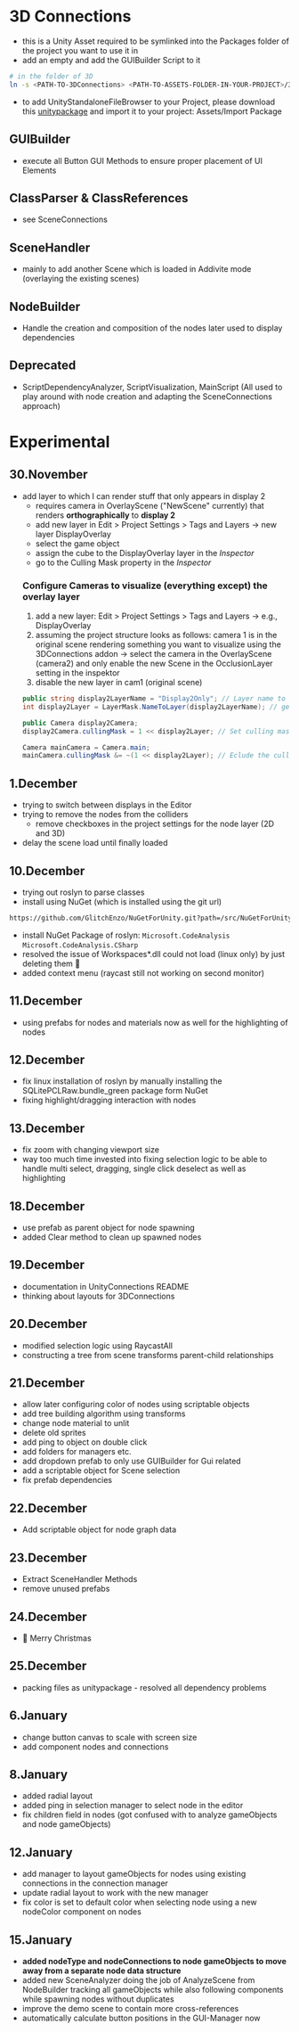 # 3D Connections
- this is a Unity Asset required to be symlinked into the Packages folder of the project you want to use it in
- add an empty and add the GUIBuilder Script to it
```bash
# in the folder of 3D
ln -s <PATH-TO-3DConnections> <PATH-TO-ASSETS-FOLDER-IN-YOUR-PROJECT>/3DConnections
```
- to add UnityStandaloneFileBrowser to your Project, please download this [unitypackage](https://github.com/gkngkc/UnityStandaloneFileBrowser) and import it to your project: Assets/Import Package

## GUIBuilder
- execute all Button GUI Methods to ensure proper placement of UI Elements

## ClassParser & ClassReferences
- see SceneConnections

## SceneHandler
- mainly to add another Scene which is loaded in Addivite mode (overlaying the existing scenes)

## NodeBuilder
- Handle the creation and composition of the nodes later used to display dependencies

## Deprecated
- ScriptDependencyAnalyzer, ScriptVisualization, MainScript (All used to play around with node creation and adapting the SceneConnections approach)
# Experimental

## 30.November
- add layer to which I can render stuff that only appears in display 2
  - requires camera in OverlayScene ("NewScene" currently) that renders **orthographically** to **display 2**
  - add new layer in Edit > Project Settings > Tags and Layers → new layer DisplayOverlay
  - select the game object
  - assign the cube to the DisplayOverlay layer in the _Inspector_
  - go to the Culling Mask property in the _Inspector_
  ### Configure Cameras to visualize (everything except) the overlay layer
  1. add a new layer: Edit > Project Settings > Tags and Layers → e.g., DisplayOverlay
  2. assuming the project structure looks as follows: camera 1 is in the original scene rendering something you want to visualize using the 3DConnections addon -> select the camera in the OverlayScene (camera2) and only enable the new Scene in the OcclusionLayer setting in the inspektor
  3. disable the new layer in cam1 (original scene)
  ```csharp
  public string display2LayerName = "Display2Only"; // Layer name to use
  int display2Layer = LayerMask.NameToLayer(display2LayerName); // get the layer index for the specified layer name
  
  public Camera display2Camera;
  display2Camera.cullingMask = 1 << display2Layer; // Set culling mask to include only the layer```
  
  Camera mainCamera = Camera.main;
  mainCamera.cullingMask &= ~(1 << display2Layer); // Eclude the culling mask layer from the main camera
  
## 1.December
- trying to switch between displays in the Editor
- trying to remove the nodes from the colliders
  - remove checkboxes in the project settings for the node layer (2D and 3D)
- delay the scene load until finally loaded

## 10.December
- trying out roslyn to parse classes
- install using NuGet (which is installed using the git url)
```bash
https://github.com/GlitchEnzo/NuGetForUnity.git?path=/src/NuGetForUnity
```
- install NuGet Package of roslyn: `Microsoft.CodeAnalysis` `Microsoft.CodeAnalysis.CSharp`
- resolved the issue of Workspaces*.dll could not load (linux only) by just deleting them 🙈
- added context menu (raycast still not working on second monitor)
## 11.December
- using prefabs for nodes and materials now as well for the highlighting of nodes
## 12.December
- fix linux installation of roslyn by manually installing the SQLitePCLRaw.bundle_green package form NuGet
- fixing highlight/dragging interaction with nodes
## 13.December
- fix zoom with changing viewport size
- way too much time invested into fixing selection logic to be able to handle multi select, dragging, single click deselect as well as highlighting

## 18.December
- use prefab as parent object for node spawning
- added Clear method to clean up spawned nodes

## 19.December
- documentation in UnityConnections README
- thinking about layouts for 3DConnections

## 20.December
- modified selection logic using RaycastAll
- constructing a tree from scene transforms parent-child relationships 

## 21.December
- allow later configuring color of nodes using scriptable objects
- add tree building algorithm using transforms
- change node material to unlit
- delete old sprites
- add ping to object on double click
- add folders for managers etc.
- add dropdown prefab to only use GUIBuilder for Gui related
- add a scriptable object for Scene selection
- fix prefab dependencies

## 22.December
- Add scriptable object  for node graph data

## 23.December
- Extract SceneHandler Methods
- remove unused prefabs

## 24.December
- 🌲 Merry Christmas

## 25.December
- packing files as unitypackage - resolved all dependency problems

## 6.January
- change button canvas to scale with screen size
- add component nodes and connections

## 8.January
- added radial layout
- added ping in selection manager to select node in the editor
- fix children field in nodes (got confused with to analyze gameObjects and node gameObjects)

## 12.January
- add manager to layout gameObjects for nodes using existing connections in the connection manager
- update radial layout to work with the new manager
- fix color is set to default color when selecting node using a new nodeColor component on nodes

## 15.January
- **added nodeType and nodeConnections to node gameObjects to move away from a separate node data structure**
- added new SceneAnalyzer doing the job of AnalyzeScene from NodeBuilder tracking all gameObjects while also following components while spawning nodes without duplicates
- improve the demo scene to contain more cross-references
- automatically calculate button positions in the GUI-Manager now